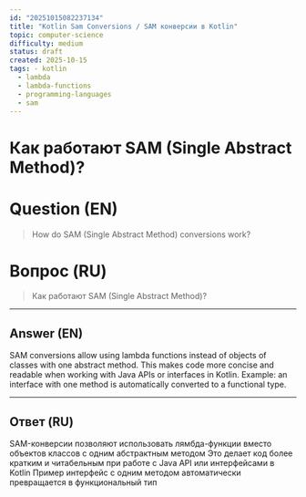 ```yaml
---
id: "20251015082237134"
title: "Kotlin Sam Conversions / SAM конверсии в Kotlin"
topic: computer-science
difficulty: medium
status: draft
created: 2025-10-15
tags: - kotlin
  - lambda
  - lambda-functions
  - programming-languages
  - sam
---
```

# Как работают SAM (Single Abstract Method)?

# Question (EN)
> How do SAM (Single Abstract Method) conversions work?

# Вопрос (RU)
> Как работают SAM (Single Abstract Method)?

---

## Answer (EN)

SAM conversions allow using lambda functions instead of objects of classes with one abstract method. This makes code more concise and readable when working with Java APIs or interfaces in Kotlin. Example: an interface with one method is automatically converted to a functional type.

---

## Ответ (RU)

SAM-конверсии позволяют использовать лямбда-функции вместо объектов классов с одним абстрактным методом Это делает код более кратким и читабельным при работе с Java API или интерфейсами в Kotlin Пример интерфейс с одним методом автоматически превращается в функциональный тип

